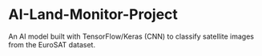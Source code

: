 # AI-Land-Monitor-Project
An AI model built with TensorFlow/Keras (CNN) to classify satellite images from the EuroSAT dataset.
